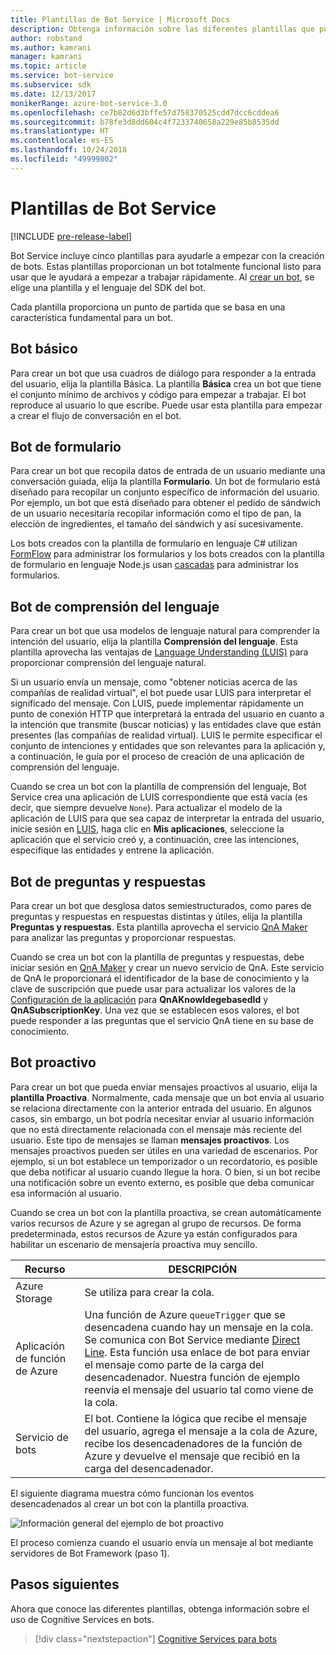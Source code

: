 ```yaml
---
title: Plantillas de Bot Service | Microsoft Docs
description: Obtenga información sobre las diferentes plantillas que puede usar al crear un bot con Bot Service.
author: robstand
ms.author: kamrani
manager: kamrani
ms.topic: article
ms.service: bot-service
ms.subservice: sdk
ms.date: 12/13/2017
monikerRange: azure-bot-service-3.0
ms.openlocfilehash: ce7b82d6d3bffe57d758370525cdd7dcc6cddea6
ms.sourcegitcommit: b78fe3d8dd604c4f7233740658a229e85b8535dd
ms.translationtype: HT
ms.contentlocale: es-ES
ms.lasthandoff: 10/24/2018
ms.locfileid: "49999802"
---
```

# <a name="bot-service-templates"></a>Plantillas de Bot Service

[!INCLUDE [pre-release-label](includes/pre-release-label-v3.md)]

Bot Service incluye cinco plantillas para ayudarle a empezar con la creación de bots. Estas plantillas proporcionan un bot totalmente funcional listo para usar que le ayudará a empezar a trabajar rápidamente. Al [crear un bot](bot-service-quickstart.md), se elige una plantilla y el lenguaje del SDK del bot.

Cada plantilla proporciona un punto de partida que se basa en una característica fundamental para un bot. 

## <a name="basic-bot"></a>Bot básico
Para crear un bot que usa cuadros de diálogo para responder a la entrada del usuario, elija la plantilla Básica. La plantilla **Básica** crea un bot que tiene el conjunto mínimo de archivos y código para empezar a trabajar. El bot reproduce al usuario lo que escribe. Puede usar esta plantilla para empezar a crear el flujo de conversación en el bot.

## <a name="form-bot"></a>Bot de formulario
Para crear un bot que recopila datos de entrada de un usuario mediante una conversación guiada, elija la plantilla **Formulario**. Un bot de formulario está diseñado para recopilar un conjunto específico de información del usuario. Por ejemplo, un bot que está diseñado para obtener el pedido de sándwich de un usuario necesitaría recopilar información como el tipo de pan, la elección de ingredientes, el tamaño del sándwich y así sucesivamente.

Los bots creados con la plantilla de formulario en lenguaje C# utilizan [FormFlow](dotnet/bot-builder-dotnet-formflow.md) para administrar los formularios y los bots creados con la plantilla de formulario en lenguaje Node.js usan [cascadas](nodejs/bot-builder-nodejs-dialog-waterfall.md) para administrar los formularios.

## <a name="language-understanding-bot"></a>Bot de comprensión del lenguaje
Para crear un bot que usa modelos de lenguaje natural para comprender la intención del usuario, elija la plantilla **Comprensión del lenguaje**. Esta plantilla aprovecha las ventajas de <a href="https://www.luis.ai" target="_blank">Language Understanding (LUIS)</a> para proporcionar comprensión del lenguaje natural.

Si un usuario envía un mensaje, como "obtener noticias acerca de las compañías de realidad virtual", el bot puede usar LUIS para interpretar el significado del mensaje. Con LUIS, puede implementar rápidamente un punto de conexión HTTP que interpretará la entrada del usuario en cuanto a la intención que transmite (buscar noticias) y las entidades clave que están presentes (las compañías de realidad virtual). LUIS le permite especificar el conjunto de intenciones y entidades que son relevantes para la aplicación y, a continuación, le guía por el proceso de creación de una aplicación de comprensión del lenguaje.

Cuando se crea un bot con la plantilla de comprensión del lenguaje, Bot Service crea una aplicación de LUIS correspondiente que está vacía (es decir, que siempre devuelve `None`). Para actualizar el modelo de la aplicación de LUIS para que sea capaz de interpretar la entrada del usuario, inicie sesión en <a href="https://www.luis.ai" target="_blank">LUIS</a>, haga clic en **Mis aplicaciones**, seleccione la aplicación que el servicio creó y, a continuación, cree las intenciones, especifique las entidades y entrene la aplicación.

## <a name="question-and-answer-bot"></a>Bot de preguntas y respuestas
Para crear un bot que desglosa datos semiestructurados, como pares de preguntas y respuestas en respuestas distintas y útiles, elija la plantilla **Preguntas y respuestas**. Esta plantilla aprovecha el servicio <a href="https://qnamaker.ai">QnA Maker</a> para analizar las preguntas y proporcionar respuestas. 

Cuando se crea un bot con la plantilla de preguntas y respuestas, debe iniciar sesión en <a href="https://qnamaker.ai">QnA Maker</a> y crear un nuevo servicio de QnA. Este servicio de QnA le proporcionará el identificador de la base de conocimiento y la clave de suscripción que puede usar para actualizar los valores de la [Configuración de la aplicación](bot-service-manage-settings.md) para **QnAKnowldegebasedId** y **QnASubscriptionKey**. Una vez que se establecen esos valores, el bot puede responder a las preguntas que el servicio QnA tiene en su base de conocimiento.

## <a name="proactive-bot"></a>Bot proactivo
Para crear un bot que pueda enviar mensajes proactivos al usuario, elija la **plantilla Proactiva**. Normalmente, cada mensaje que un bot envía al usuario se relaciona directamente con la anterior entrada del usuario. En algunos casos, sin embargo, un bot podría necesitar enviar al usuario información que no está directamente relacionada con el mensaje más reciente del usuario. Este tipo de mensajes se llaman **mensajes proactivos**. Los mensajes proactivos pueden ser útiles en una variedad de escenarios. Por ejemplo, si un bot establece un temporizador o un recordatorio, es posible que deba notificar al usuario cuando llegue la hora. O bien, si un bot recibe una notificación sobre un evento externo, es posible que deba comunicar esa información al usuario. 

Cuando se crea un bot con la plantilla proactiva, se crean automáticamente varios recursos de Azure y se agregan al grupo de recursos. De forma predeterminada, estos recursos de Azure ya están configurados para habilitar un escenario de mensajería proactiva muy sencillo. 

| Recurso | DESCRIPCIÓN |
|----|----|
| Azure Storage | Se utiliza para crear la cola. |
| Aplicación de función de Azure | Una función de Azure `queueTrigger` que se desencadena cuando hay un mensaje en la cola. Se comunica con Bot Service mediante [Direct Line](https://docs.microsoft.com/bot-framework/rest-api/bot-framework-rest-direct-line-3-0-concepts). Esta función usa enlace de bot para enviar el mensaje como parte de la carga del desencadenador. Nuestra función de ejemplo reenvía el mensaje del usuario tal como viene de la cola.
| Servicio de bots | El bot. Contiene la lógica que recibe el mensaje del usuario, agrega el mensaje a la cola de Azure, recibe los desencadenadores de la función de Azure y devuelve el mensaje que recibió en la carga del desencadenador. |

El siguiente diagrama muestra cómo funcionan los eventos desencadenados al crear un bot con la plantilla proactiva.

![Información general del ejemplo de bot proactivo](~/media/bot-proactive-diagram.png)

El proceso comienza cuando el usuario envía un mensaje al bot mediante servidores de Bot Framework (paso 1).

## <a name="next-steps"></a>Pasos siguientes
Ahora que conoce las diferentes plantillas, obtenga información sobre el uso de Cognitive Services en bots.

> [!div class="nextstepaction"]
> [Cognitive Services para bots](bot-service-concept-intelligence.md)
